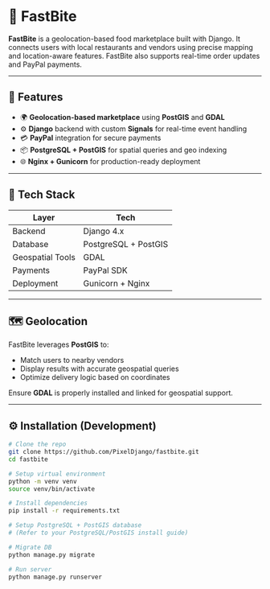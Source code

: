 # 🛵 FastBite

**FastBite** is a geolocation-based food marketplace built with Django. It connects users with local restaurants and vendors using precise mapping and location-aware features. FastBite also supports real-time order updates and PayPal payments.

---

## 🚀 Features

- 🌍 **Geolocation-based marketplace** using **PostGIS** and **GDAL**
- ⚙️ **Django** backend with custom **Signals** for real-time event handling
- 💳 **PayPal** integration for secure payments
- 📦 **PostgreSQL + PostGIS** for spatial queries and geo indexing
- 🌐 **Nginx + Gunicorn** for production-ready deployment

---

## 🧱 Tech Stack

| Layer             | Tech                         |
|------------------|------------------------------|
| Backend          | Django 4.x                   |
| Database         | PostgreSQL + PostGIS         |
| Geospatial Tools | GDAL                         |
| Payments         | PayPal SDK                   |
| Deployment       | Gunicorn + Nginx             |

---

## 🗺️ Geolocation

FastBite leverages **PostGIS** to:

- Match users to nearby vendors
- Display results with accurate geospatial queries
- Optimize delivery logic based on coordinates

Ensure **GDAL** is properly installed and linked for geospatial support.

---

## ⚙️ Installation (Development)

```bash
# Clone the repo
git clone https://github.com/PixelDjango/fastbite.git
cd fastbite

# Setup virtual environment
python -m venv venv
source venv/bin/activate

# Install dependencies
pip install -r requirements.txt

# Setup PostgreSQL + PostGIS database
# (Refer to your PostgreSQL/PostGIS install guide)

# Migrate DB
python manage.py migrate

# Run server
python manage.py runserver
